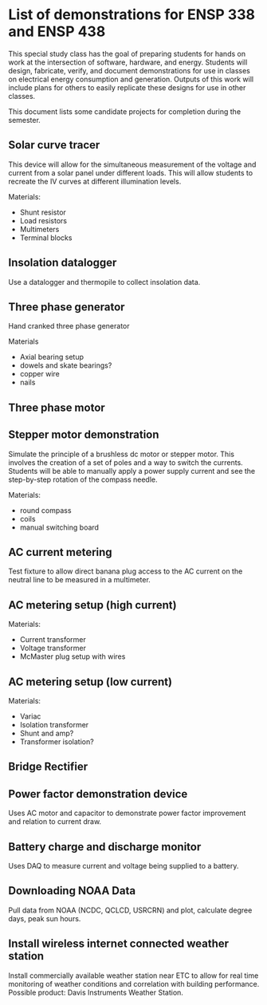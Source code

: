 # List of demonstrations for ENSP 338 and ENSP 438

This special study class has the goal of preparing students for hands on
work at the intersection of software, hardware, and energy.  Students
will design, fabricate, verify, and document demonstrations for use in
classes on electrical energy consumption and generation.
Outputs of this work will include plans for others to easily replicate these
designs for use in other classes.

This document lists some candidate projects for completion during the
semester.

## Solar curve tracer

This device will allow for the simultaneous measurement of the voltage
and current from a solar panel under different loads.  This will allow
students to recreate the IV curves at different illumination levels.

Materials:

- Shunt resistor
- Load resistors
- Multimeters
- Terminal blocks


## Insolation datalogger

Use a datalogger and thermopile to collect insolation data.

## Three phase generator

Hand cranked three phase generator

Materials

- Axial bearing setup
- dowels and skate bearings?
- copper wire
- nails


## Three phase motor


## Stepper motor demonstration

Simulate the principle of a brushless dc motor or stepper motor.  This
involves the creation of a set of poles and a way to switch the
currents.  Students will be able to manually apply a power supply
current and see the step-by-step rotation of the compass needle.

Materials:

- round compass
- coils
- manual switching board

## AC current metering

Test fixture to allow direct banana plug access to the AC current on the
neutral line to be measured in a multimeter.


## AC metering setup (high current)

Materials:

- Current transformer
- Voltage transformer
- McMaster plug setup with wires



## AC metering setup (low current)

Materials:

- Variac
- Isolation transformer
- Shunt and amp?
- Transformer isolation?


## Bridge Rectifier


## Power factor demonstration device

Uses AC motor and capacitor to demonstrate power factor improvement and
relation to current draw.

<!--
resources

OSH park
mack grady
sparkfun
mcmaster

-->

## Battery charge and discharge monitor

Uses DAQ to measure current and voltage being supplied to a battery.

## Downloading NOAA Data

Pull data from NOAA (NCDC, QCLCD, USRCRN) and plot, calculate degree
days, peak sun hours.

## Install wireless internet connected weather station

Install commercially available weather station near ETC to allow for
real time monitoring of weather conditions and correlation with building
performance.  Possible product: Davis Instruments Weather Station.
